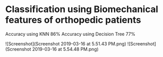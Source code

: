 # Classification using Biomechanical features of orthopedic patients

Accuracy using KNN 86%
Accuracy using Decision Tree 77%


![Screenshot](Screenshot 2019-03-16 at 5.51.43 PM.png)
![Screenshot](Screenshot 2019-03-16 at 5.54.48 PM.png)
